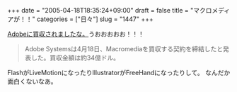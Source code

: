 +++
date = "2005-04-18T18:35:24+09:00"
draft = false
title = "マクロメディアが！！"
categories = ["日々"]
slug = "1447"
+++

<a href="http://www.itmedia.co.jp/news/articles/0504/18/news034.html" target="_blank">Adobeに買収されましたな。</a>うおおおおお！！！
<blockquote>Adobe Systemsは4月18日、Macromediaを買収する契約を締結したと発表した。買収金額は約34億ドル。</blockquote>
FlashがLiveMotionになったりIllustratorがFreeHandになったりして。
なんだか面白くないなあ。
